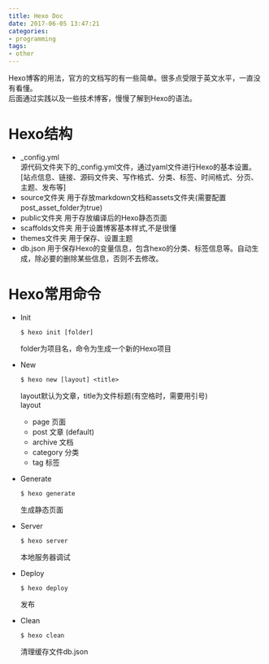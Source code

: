 ```yaml
---
title: Hexo Doc
date: 2017-06-05 13:47:21
categories:
- programming
tags:
- other
---
```

Hexo博客的用法，官方的文档写的有一些简单。很多点受限于英文水平，一直没有看懂。  
后面通过实践以及一些技术博客，慢慢了解到Hexo的语法。  

# Hexo结构
* _config.yml  
    源代码文件夹下的_config.yml文件，通过yaml文件进行Hexo的基本设置。[站点信息、链接、源码文件夹、写作格式、分类、标签、时间格式、分页、主题、发布等]
* source文件夹
    用于存放markdown文档和assets文件夹(需要配置post_asset_folder为true)
* public文件夹
    用于存放编译后的Hexo静态页面
* scaffolds文件夹
    用于设置博客基本样式,不是很懂
* themes文件夹
    用于保存、设置主题
* db.json
    用于保存Hexo的变量信息，包含hexo的分类、标签信息等。自动生成，除必要的删除某些信息，否则不去修改。

# Hexo常用命令
* Init
    ```
    $ hexo init [folder]
    ```
    folder为项目名，命令为生成一个新的Hexo项目
* New
    ```
    $ hexo new [layout] <title>
    ```  
    layout默认为文章，title为文件标题(有空格时，需要用引号)  
    layout
    * page 
    页面
    * post 
    文章 (default)
    * archive
    文档
    * category 
    分类
    * tag 
    标签  

* Generate 
    ```
    $ hexo generate
    ```  
    生成静态页面

* Server 
    ```
    $ hexo server
    ```
    本地服务器调试

* Deploy
    ```
    $ hexo deploy
    ```
    发布
* Clean
    ```
    $ hexo clean
    ```
    清理缓存文件db.json


    

